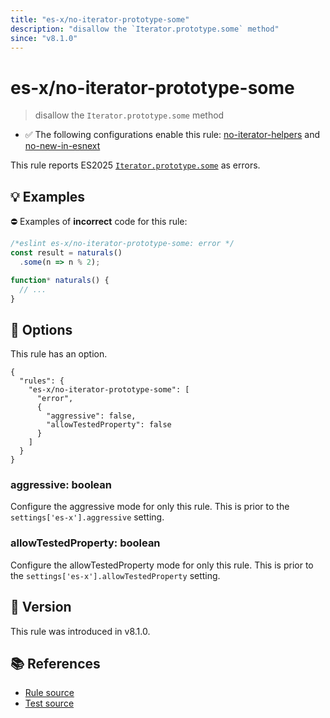 ```yaml
---
title: "es-x/no-iterator-prototype-some"
description: "disallow the `Iterator.prototype.some` method"
since: "v8.1.0"
---
```


# es-x/no-iterator-prototype-some
> disallow the `Iterator.prototype.some` method

- ✅ The following configurations enable this rule: [no-iterator-helpers] and [no-new-in-esnext]

This rule reports ES2025 [`Iterator.prototype.some`](https://github.com/tc39/proposal-iterator-helpers) as errors.

## 💡 Examples

⛔ Examples of **incorrect** code for this rule:

<eslint-playground type="bad">

```js
/*eslint es-x/no-iterator-prototype-some: error */
const result = naturals()
  .some(n => n % 2);

function* naturals() {
  // ...
}
```

</eslint-playground>

## 🔧 Options

This rule has an option.

```jsonc
{
  "rules": {
    "es-x/no-iterator-prototype-some": [
      "error",
      {
        "aggressive": false,
        "allowTestedProperty": false
      }
    ]
  }
}
```

### aggressive: boolean

Configure the aggressive mode for only this rule.
This is prior to the `settings['es-x'].aggressive` setting.

### allowTestedProperty: boolean

Configure the allowTestedProperty mode for only this rule.
This is prior to the `settings['es-x'].allowTestedProperty` setting.

## 🚀 Version

This rule was introduced in v8.1.0.

## 📚 References

- [Rule source](https://github.com/eslint-community/eslint-plugin-es-x/blob/master/lib/rules/no-iterator-prototype-some.js)
- [Test source](https://github.com/eslint-community/eslint-plugin-es-x/blob/master/tests/lib/rules/no-iterator-prototype-some.js)

[no-iterator-helpers]: ../configs/index.md#no-iterator-helpers
[no-new-in-esnext]: ../configs/index.md#no-new-in-esnext
